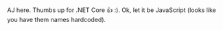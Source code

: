 AJ here. Thumbs up for .NET Core :+1: :). Ok, let it be JavaScript (looks like you have them names hardcoded).